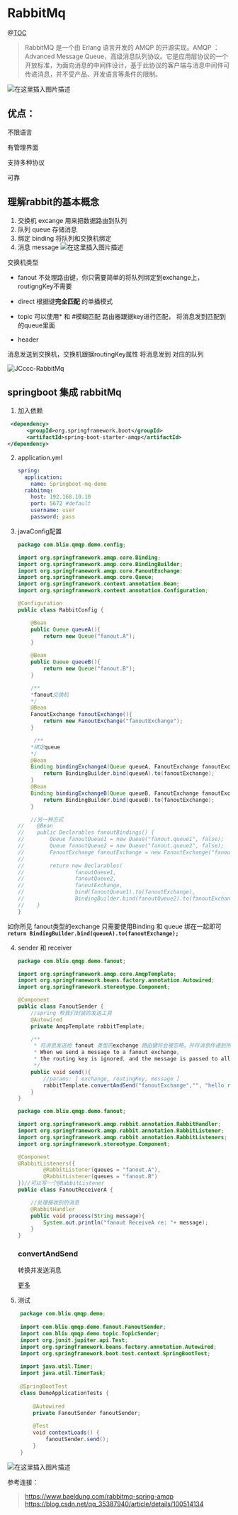 # RabbitMq
@[TOC](rabbitMq初使用)

> RabbitMQ 是一个由 Erlang 语言开发的 AMQP 的开源实现。AMQP ：Advanced Message Queue，高级消息队列协议。它是应用层协议的一个开放标准，为面向消息的中间件设计，基于此协议的客户端与消息中间件可传递消息，并不受产品、开发语言等条件的限制。


![在这里插入图片描述](https://img-blog.csdnimg.cn/20210518092550279.png?x-oss-process=image/watermark,type_ZmFuZ3poZW5naGVpdGk,shadow_10,text_aHR0cHM6Ly9ibG9nLmNzZG4ubmV0L2xza19zaGFo,size_16,color_FFFFFF,t_70#pic_center)

## 优点： 

不限语言

有管理界面

支持多种协议

可靠

## 理解rabbit的基本概念

1. 交换机 excange  用来把数据路由到队列
2. 队列 queue  存储消息
3. 绑定 binding  将队列和交换机绑定
4. 消息 message 
![在这里插入图片描述](https://img-blog.csdnimg.cn/20210518092600362.png)

交换机类型

- fanout 不处理路由键，你只需要简单的将队列绑定到exchange上， routigngKey不需要

- direct 根据键**完全匹配** 的单播模式

- topic 可以使用* 和 #模糊匹配
 	路由器跟据key进行匹配， 将消息发到匹配到的queue里面
- header


消息发送到交换机，交换机跟据routingKey属性 将消息发到 对应的队列

![JCccc-RabbitMq](https://img-blog.csdnimg.cn/20190903141227300.png?x-oss-process=image/watermark,type_ZmFuZ3poZW5naGVpdGk,shadow_10,text_aHR0cHM6Ly9ibG9nLmNzZG4ubmV0L3FxXzM1Mzg3OTQw,size_16,color_FFFFFF,t_70)

## springboot 集成 rabbitMq

1. 加入依赖

```xml
 <dependency>
      <groupId>org.springframework.boot</groupId>
      <artifactId>spring-boot-starter-amqp</artifactId>
</dependency>
```

2. application.yml

   ```yaml
   spring:
     application:
       name: Springboot-mq-demo
     rabbitmq:
       host: 192.168.10.10
       port: 5672 #default
       username: user
       password: pass
   ```

3. javaConfig配置 

   ```java
   package com.bliu.qmqp.demo.config;
   
   import org.springframework.amqp.core.Binding;
   import org.springframework.amqp.core.BindingBuilder;
   import org.springframework.amqp.core.FanoutExchange;
   import org.springframework.amqp.core.Queue;
   import org.springframework.context.annotation.Bean;
   import org.springframework.context.annotation.Configuration;
   
   @Configuration
   public class RabbitConfig {
   
       @Bean
       public Queue queueA(){
           return new Queue("fanout.A");
       }
   
       @Bean
       public Queue queueB(){
           return new Queue("fanout.B");
       }
   
       /**
       *fanout交换机
       */
       @Bean
       FanoutExchange fanoutExchange(){
           return new FanoutExchange("fanoutExchange");
       }
   
     	/**
       *绑定queue
       */
       @Bean
       Binding bindingExchangeA(Queue queueA, FanoutExchange fanoutExchange){
           return BindingBuilder.bind(queueA).to(fanoutExchange);
       }
       @Bean
       Binding bindingExchangeB(Queue queueB, FanoutExchange fanoutExchange){
           return BindingBuilder.bind(queueB).to(fanoutExchange);
       }
   
       //另一种方式
   //    @Bean
   //    public Declarables fanoutBindings() {
   //        Queue fanoutQueue1 = new Queue("fanout.queue1", false);
   //        Queue fanoutQueue2 = new Queue("fanout.queue2", false);
   //        FanoutExchange fanoutExchange = new FanoutExchange("fanout.exchange");
   //
   //        return new Declarables(
   //                fanoutQueue1,
   //                fanoutQueue2,
   //                fanoutExchange,
   //                bind(fanoutQueue1).to(fanoutExchange),
   //                BindingBuilder.bind(fanoutQueue2).to(fanoutExchange));
   //    }
   }
   
   ```
如你所见 fanout类型的exchange 只需要使用Binding 和 queue 绑在一起即可
**``return BindingBuilder.bind(queueA).to(fanoutExchange);``**

4. sender  和 receiver

      ```java
      package com.bliu.qmqp.demo.fanout;
      
      import org.springframework.amqp.core.AmqpTemplate;
      import org.springframework.beans.factory.annotation.Autowired;
      import org.springframework.stereotype.Component;
      
      @Component
      public class FanoutSender {
          //spring 帮我们封装的发送工具
          @Autowired
          private AmqpTemplate rabbitTemplate;
      
          /**
           * 将消息发送给 fanout 类型的exchange 路由键将会被忽略，并将消息传递到所有绑定的队列
           * When we send a message to a fanout exchange,
           * the routing key is ignored, and the message is passed to all bound queues.
           */
          public void send(){
              //params: [ exchange, routingKey, message ]
              rabbitTemplate.convertAndSend("fanoutExchange","", "hello rabbitMq!");
          }
      }
      
      ```

      ```java
      package com.bliu.qmqp.demo.fanout;
      
      import org.springframework.amqp.rabbit.annotation.RabbitHandler;
      import org.springframework.amqp.rabbit.annotation.RabbitListener;
      import org.springframework.amqp.rabbit.annotation.RabbitListeners;
      import org.springframework.stereotype.Component;
      
      @Component
      @RabbitListeners({
              @RabbitListener(queues = "fanout.A"),
              @RabbitListener(queues = "fanout.B")
      })//可以写一个@RabbitListener
      public class FanoutReceiverA {
      
          //处理接收到的消息
          @RabbitHandler
          public void process(String message){
              System.out.println("fanout ReceiveA re: "+ message);
          }
      }
      
      ```

      ### convertAndSend

      转换并发送消息

      [更多](https://docs.spring.io/spring-amqp/docs/current/api/org/springframework/amqp/rabbit/core/RabbitTemplate.html#convertAndSend-java.lang.String-java.lang.String-java.lang.Object-)

5. 测试

  ```java
      package com.bliu.qmqp.demo;
      
      import com.bliu.qmqp.demo.fanout.FanoutSender;
      import com.bliu.qmqp.demo.topic.TopicSender;
      import org.junit.jupiter.api.Test;
      import org.springframework.beans.factory.annotation.Autowired;
      import org.springframework.boot.test.context.SpringBootTest;
      
      import java.util.Timer;
      import java.util.TimerTask;
      
      @SpringBootTest
      class DemoApplicationTests {
      
          @Autowired
          private FanoutSender fanoutSender;
      
          @Test
          void contextLoads() {
              fanoutSender.send();
          }
      }
```
![在这里插入图片描述](https://img-blog.csdnimg.cn/20210517180354541.png?x-oss-process=image/watermark,type_ZmFuZ3poZW5naGVpdGk,shadow_10,text_aHR0cHM6Ly9ibG9nLmNzZG4ubmV0L2xza19zaGFo,size_16,color_FFFFFF,t_70)

参考连接：
> https://www.baeldung.com/rabbitmq-spring-amqp
https://blog.csdn.net/qq_35387940/article/details/100514134
